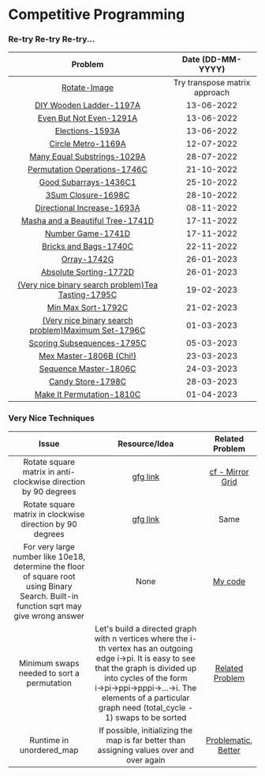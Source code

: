 # Competitive Programming

### Re-try Re-try Re-try...

| Problem | Date (DD-MM-YYYY) |
| :-: | :-: |
| [Rotate-Image](https://leetcode.com/problems/rotate-image/) | Try transpose matrix approach |
| [DIY Wooden Ladder-1197A](https://codeforces.com/contest/1197/problem/A) | 13-06-2022 |
| [Even But Not Even-1291A](https://codeforces.com/contest/1291/problem/A) | 13-06-2022 |
| [Elections-1593A](https://codeforces.com/contest/1593/problem/A) | 13-06-2022 |
| [Circle Metro-1169A](https://codeforces.com/contest/1169/problem/A) | 12-07-2022 |
| [Many Equal Substrings-1029A](https://codeforces.com/contest/1029/problem/A) | 28-07-2022 |
| [Permutation Operations-1746C](https://codeforces.com/contest/1746/problem/C) | 21-10-2022 |
| [Good Subarrays-1436C1](https://codeforces.com/problemset/problem/1736/C1) | 25-10-2022 |
| [3Sum Closure-1698C](https://codeforces.com/problemset/problem/1698/C) | 28-10-2022 |
| [Directional Increase-1693A](https://codeforces.com/problemset/problem/1693/A) | 08-11-2022 |
| [Masha and a Beautiful Tree-1741D](https://codeforces.com/contest/1741/problem/D) | 17-11-2022 |
| [Number Game-1741D](https://codeforces.com/contest/1749/problem/C) | 17-11-2022 |
| [Bricks and Bags-1740C](https://codeforces.com/contest/1740/problem/C) | 22-11-2022 |
| [Orray-1742G](https://codeforces.com/contest/1742/problem/G) | 26-01-2023 |
| [Absolute Sorting-1772D](https://codeforces.com/contest/1772/problem/D) | 26-01-2023 |
| [(Very nice binary search problem)Tea Tasting-1795C](https://codeforces.com/contest/1795/problem/C) | 19-02-2023 |
| [Min Max Sort-1792C](https://codeforces.com/contest/1792/problem/C) | 21-02-2023 |
| [(Very nice binary search problem)Maximum Set-1796C](https://codeforces.com/contest/1796/problem/C) | 01-03-2023 |
| [Scoring Subsequences-1795C](https://codeforces.com/contest/1794/problem/C) | 05-03-2023 |
| [Mex Master-1806B (Chi!)](https://codeforces.com/contest/1806/problem/B) | 23-03-2023 |
| [Sequence Master-1806C](https://codeforces.com/contest/1806/problem/C) | 24-03-2023 |
| [Candy Store-1798C](https://codeforces.com/contest/1798/problem/C) | 28-03-2023 |
| [Make It Permutation-1810C](https://codeforces.com/contest/1810/problem/C) | 01-04-2023 |



### Very Nice Techniques

| Issue | Resource/Idea | Related Problem | 
| :-: | :-: | :-: |
| Rotate square matrix in anti-clockwise direction by 90 degrees | [gfg link](https://www.geeksforgeeks.org/inplace-rotate-square-matrix-by-90-degrees/) | [cf - Mirror Grid](https://codeforces.com/contest/1703/problem/E) |
| Rotate square matrix in clockwise direction by 90 degrees | [gfg link](https://www.geeksforgeeks.org/rotate-a-matrix-by-90-degree-in-clockwise-direction-without-using-any-extra-space/) | Same |
| For very large number like 10e18, determine the floor of square root using Binary Search. Built-in function sqrt may give wrong answer | None | [My code](https://github.com/SJMormo/competitive-programming/blob/main/codeforces/1737B.cpp) |
| Minimum swaps needed to sort a permutation | Let's build a directed graph with n vertices where the i-th vertex has an outgoing edge i→pi. It is easy to see that the graph is divided up into cycles of the form i→pi→ppi→pppi→…→i. The elements of a particular graph need (total_cycle - 1) swaps to be sorted | [Related Problem](https://codeforces.com/contest/1768/problem/D) |
| Runtime in unordered_map | If possible, initializing the map is far better than assigning values over and over again | [Problematic](https://leetcode.com/problems/roman-to-integer/submissions/886203495/), [Better](https://leetcode.com/problems/roman-to-integer/submissions/886204018/) |